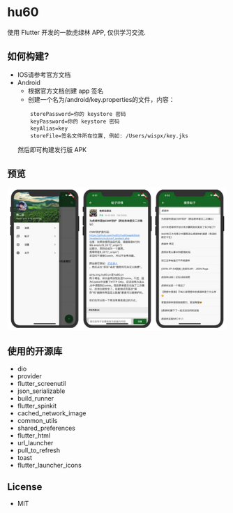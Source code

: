 # hu60

使用 Flutter 开发的一款虎绿林 APP, 仅供学习交流.

## 如何构建?
- IOS请参考官方文档
- Android
    - 根据官方文档创建 app 签名
    - 创建一个名为<app dir>/android/key.properties的文件，内容：
    ```
        storePassword=你的 keystore 密码
        keyPassword=你的 keystore 密码
        keyAlias=key
        storeFile=签名文件所在位置, 例如: /Users/wispx/key.jks
    ```
    然后即可构建发行版 APK

## 预览
![preview](./assets/images/preview.jpg)

## 使用的开源库
- dio
- provider
- flutter_screenutil
- json_serializable
- build_runner
- flutter_spinkit
- cached_network_image
- common_utils
- shared_preferences
- flutter_html
- url_launcher
- pull_to_refresh
- toast
- flutter_launcher_icons

## License
- MIT
